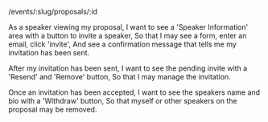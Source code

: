 /events/:slug/proposals/:id

As a speaker viewing my proposal,
I want to see a 'Speaker Information' area with a button to invite a speaker,
So that I may see a form, enter an email, click 'invite',
And see a confirmation message that tells me my invitation has been sent.

After my invitation has been sent,
I want to see the pending invite with a 'Resend' and 'Remove' button,
So that I may manage the invitation.

Once an invitation has been accepted,
I want to see the speakers name and bio with a 'Withdraw' button,
So that myself or other speakers on the proposal may be removed.
